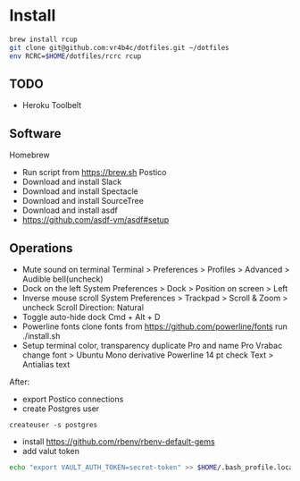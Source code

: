 # Install

```bash
brew install rcup
git clone git@github.com:vr4b4c/dotfiles.git ~/dotfiles
env RCRC=$HOME/dotfiles/rcrc rcup
```
## TODO
 - Heroku Toolbelt

## Software
Homebrew
  - Run script from https://brew.sh
Postico
  - Download and install
Slack
  - Download and install
Spectacle
  - Download and install
SourceTree
  - Download and install
asdf
  - https://github.com/asdf-vm/asdf#setup

## Operations
  - Mute sound on terminal
    Terminal > Preferences > Profiles > Advanced > Audible bell(uncheck)
  - Dock on the left
    System Preferences > Dock > Position on screen > Left
  - Inverse mouse scroll
    System Preferences > Trackpad > Scroll & Zoom > uncheck Scroll Direction: Natural
  - Toggle auto-hide dock
    Cmd + Alt + D
  - Powerline fonts
    clone fonts from https://github.com/powerline/fonts
    run ./install.sh
  - Setup terminal color, transparency
    duplicate Pro and name Pro Vrabac
    change font > Ubuntu Mono derivative Powerline 14 pt
    check Text > Antialias text

After:
  - export Postico connections
  - create Postgres user
```
createuser -s postgres
```
  - install https://github.com/rbenv/rbenv-default-gems
  - add valut token
```bash
echo "export VAULT_AUTH_TOKEN=secret-token" >> $HOME/.bash_profile.local
```
